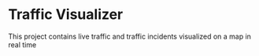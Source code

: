 # Traffic Visualizer
This project contains live traffic and traffic incidents visualized on a map in real time
